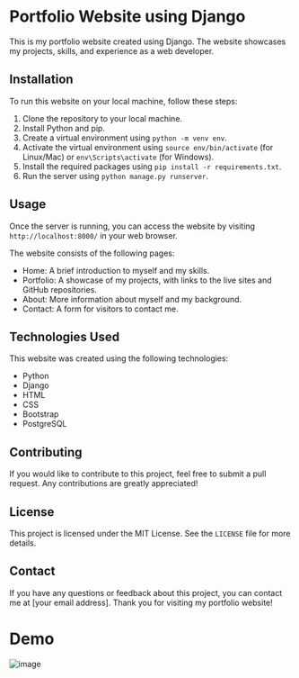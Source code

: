 # Portfolio Website using Django

This is my portfolio website created using Django. The website showcases my projects, skills, and experience as a web developer.

## Installation

To run this website on your local machine, follow these steps:

1. Clone the repository to your local machine.
2. Install Python and pip.
3. Create a virtual environment using `python -m venv env`.
4. Activate the virtual environment using `source env/bin/activate` (for Linux/Mac) or `env\Scripts\activate` (for Windows).
5. Install the required packages using `pip install -r requirements.txt`.
6. Run the server using `python manage.py runserver`.

## Usage

Once the server is running, you can access the website by visiting `http://localhost:8000/` in your web browser.

The website consists of the following pages:

- Home: A brief introduction to myself and my skills.
- Portfolio: A showcase of my projects, with links to the live sites and GitHub repositories.
- About: More information about myself and my background.
- Contact: A form for visitors to contact me.

## Technologies Used

This website was created using the following technologies:

- Python
- Django
- HTML
- CSS
- Bootstrap
- PostgreSQL

## Contributing

If you would like to contribute to this project, feel free to submit a pull request. Any contributions are greatly appreciated!

## License

This project is licensed under the MIT License. See the `LICENSE` file for more details.

## Contact

If you have any questions or feedback about this project, you can contact me at [your email address]. Thank you for visiting my portfolio website!


# Demo
![image](https://user-images.githubusercontent.com/85806664/206212465-462613f4-fac6-4fd3-9dac-1294872e013d.png)

